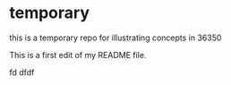 # temporary
this is a temporary repo for illustrating concepts in 36350 

This is a first edit of my README file. 

fd
dfdf 
